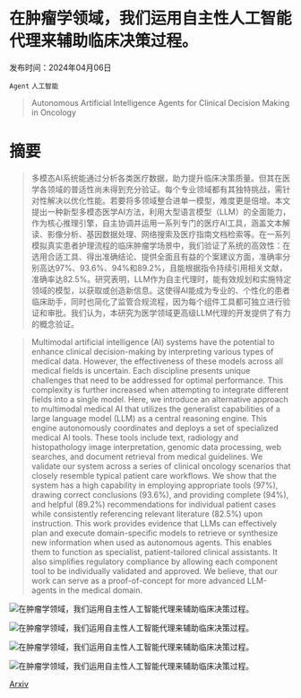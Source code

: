 # 在肿瘤学领域，我们运用自主性人工智能代理来辅助临床决策过程。

发布时间：2024年04月06日

`Agent` `人工智能`

> Autonomous Artificial Intelligence Agents for Clinical Decision Making in Oncology

# 摘要

> 多模态AI系统能通过分析各类医疗数据，助力提升临床决策质量。但其在医学各领域的普适性尚未得到充分验证。每个专业领域都有其独特挑战，需针对性解决以优化性能。若要将多领域整合进单一模型，难度更是倍增。本文提出一种新型多模态医学AI方法，利用大型语言模型（LLM）的全面能力，作为核心推理引擎，自主协调并运用一系列专门的医疗AI工具，涵盖文本解读、影像分析、基因数据处理、网络搜索及医疗指南文档检索等。在一系列模拟真实患者护理流程的临床肿瘤学场景中，我们验证了系统的高效性：在选用合适工具、得出准确结论、提供全面且有益的个案建议方面，准确率分别高达97%、93.6%、94%和89.2%，且能根据指令持续引用相关文献，准确率达82.5%。研究表明，LLM作为自主代理时，能有效规划和实施特定领域的模型，以获取或创造新信息。这使得AI能成为专业的、个性化的患者临床助手，同时也简化了监管合规流程，因为每个组件工具都可独立进行验证和审批。我们认为，本研究为医学领域更高级LLM代理的开发提供了有力的概念验证。

> Multimodal artificial intelligence (AI) systems have the potential to enhance clinical decision-making by interpreting various types of medical data. However, the effectiveness of these models across all medical fields is uncertain. Each discipline presents unique challenges that need to be addressed for optimal performance. This complexity is further increased when attempting to integrate different fields into a single model. Here, we introduce an alternative approach to multimodal medical AI that utilizes the generalist capabilities of a large language model (LLM) as a central reasoning engine. This engine autonomously coordinates and deploys a set of specialized medical AI tools. These tools include text, radiology and histopathology image interpretation, genomic data processing, web searches, and document retrieval from medical guidelines. We validate our system across a series of clinical oncology scenarios that closely resemble typical patient care workflows. We show that the system has a high capability in employing appropriate tools (97%), drawing correct conclusions (93.6%), and providing complete (94%), and helpful (89.2%) recommendations for individual patient cases while consistently referencing relevant literature (82.5%) upon instruction. This work provides evidence that LLMs can effectively plan and execute domain-specific models to retrieve or synthesize new information when used as autonomous agents. This enables them to function as specialist, patient-tailored clinical assistants. It also simplifies regulatory compliance by allowing each component tool to be individually validated and approved. We believe, that our work can serve as a proof-of-concept for more advanced LLM-agents in the medical domain.

![在肿瘤学领域，我们运用自主性人工智能代理来辅助临床决策过程。](../../../paper_images/2404.04667/x1.png)

![在肿瘤学领域，我们运用自主性人工智能代理来辅助临床决策过程。](../../../paper_images/2404.04667/x2.png)

![在肿瘤学领域，我们运用自主性人工智能代理来辅助临床决策过程。](../../../paper_images/2404.04667/x3.png)

![在肿瘤学领域，我们运用自主性人工智能代理来辅助临床决策过程。](../../../paper_images/2404.04667/x4.png)

[Arxiv](https://arxiv.org/abs/2404.04667)